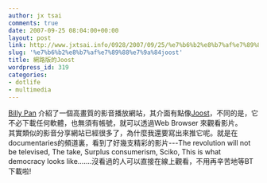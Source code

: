 ```yaml
---
author: jx tsai
comments: true
date: 2007-09-25 08:04:00+00:00
layout: post
link: http://www.jxtsai.info/0928/2007/09/25/%e7%b6%b2%e8%b7%af%e7%89%88%e7%9a%84joost/
slug: '%e7%b6%b2%e8%b7%af%e7%89%88%e7%9a%84joost'
title: 網路版的Joost
wordpress_id: 319
categories:
- dotlife
- multimedia
---
```


[Billy Pan](http://www.wretch.cc/blog/billypan101&article_id=11559965) 介紹了一個高畫質的影音播放網站，其介面有點像[Joost](http://redirect.alexa.com/redirect?http://www.formosa319.org/a5288/?p=327)，不同的是，它不必下載任何軟體，也無須有帳號，就可以透過Web Browser 來觀看影片。  
其實類似的影音分享網站已經很多了，為什麼我還要寫出來推它呢。就是在documentaries的頻道裏，看到了好幾支精彩的影片---The revolution will not be televised, The take, Surplus consumerism, Sciko, This is what democracy looks like.......沒看過的人可以直接在線上觀看，不用再辛苦地等BT下載啦!
